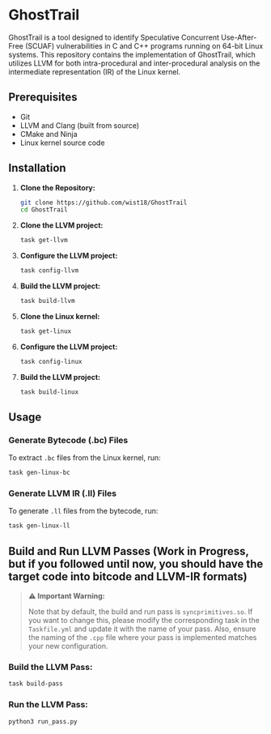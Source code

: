 # GhostTrail

GhostTrail is a tool designed to identify Speculative Concurrent Use-After-Free (SCUAF) vulnerabilities in C and C++ programs running on 64-bit Linux systems. This repository contains the implementation of GhostTrail, which utilizes LLVM for both intra-procedural and inter-procedural analysis on the intermediate representation (IR) of the Linux kernel.

## Prerequisites

- Git
- LLVM and Clang (built from source)
- CMake and Ninja
- Linux kernel source code

## Installation

1. **Clone the Repository:**
   ```sh
   git clone https://github.com/wist18/GhostTrail
   cd GhostTrail
   ```

2. **Clone the LLVM project:**
   ```sh
   task get-llvm
   ```

3. **Configure the LLVM project:**
   ```sh
   task config-llvm
   ```

4. **Build the LLVM project:**
   ```sh
   task build-llvm
   ``` 

5. **Clone the Linux kernel:**
   ```sh
   task get-linux
   ``` 

6. **Configure the LLVM project:**
   ```sh
   task config-linux
   ```

7. **Build the LLVM project:**
   ```sh
   task build-linux
   ``` 

## Usage

### Generate Bytecode (.bc) Files

To extract `.bc` files from the Linux kernel, run:

```sh
task gen-linux-bc
```

### Generate LLVM IR (.ll) Files

To generate `.ll` files from the bytecode, run:

```sh
task gen-linux-ll
```

## Build and Run LLVM Passes (Work in Progress, but if you followed until now, you should have the target code into bitcode and LLVM-IR formats)

> **⚠️ Important Warning:**
>
> Note that by default, the build and run pass is `syncprimitives.so`. If you want to change this, please modify the corresponding task in the `Taskfile.yml` and update it with the name of your pass. Also, ensure the naming of the `.cpp` file where your pass is implemented matches your new configuration.


### Build the LLVM Pass:

```sh
task build-pass
```

### Run the LLVM Pass:

```sh
python3 run_pass.py
```

